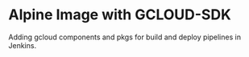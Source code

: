 # Alpine Image with GCLOUD-SDK

Adding gcloud components and pkgs for build and deploy pipelines in Jenkins.
